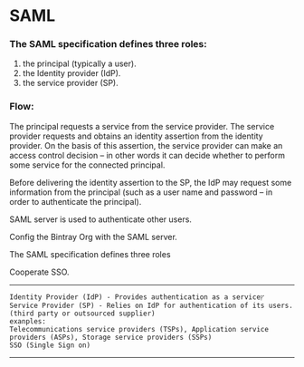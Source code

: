
# SAML

### The SAML specification defines three roles:
 1. the principal (typically a user).
 2. the Identity provider (IdP).
 3. the service provider (SP).

 ### Flow:
 
 The principal requests a service from the service provider.
 The service provider requests and obtains an identity assertion from the identity provider.
 On the basis of this assertion, the service provider can make an access control decision – in other words it can decide whether to perform some service for the connected principal.

 Before delivering the identity assertion to the SP, the IdP may request some information from the principal (such as a user name and password – in order to authenticate the principal).




SAML server is used to authenticate other users.

Config the Bintray Org with the SAML server.

The SAML specification defines three roles

Cooperate SSO.

----

    Identity Provider (IdP) - Provides authentication as a serviceץ
    Service Provider (SP) - Relies on IdP for authentication of its users. (third party or outsourced supplier)
    exanples:
    Telecommunications service providers (TSPs), Application service providers (ASPs), Storage service providers (SSPs)
    SSO (Single Sign on) 
----
